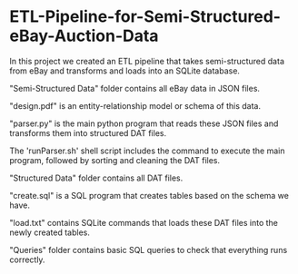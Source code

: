 # ETL-Pipeline-for-Semi-Structured-eBay-Auction-Data

In this project we created an ETL pipeline that takes semi-structured data from eBay and transforms and loads into an SQLite database. 

"Semi-Structured Data" folder contains all eBay data in JSON files.

"design.pdf" is an entity-relationship model or schema of this data.

"parser.py" is the main python program that reads these JSON files and transforms them into structured DAT files. 

The 'runParser.sh' shell script includes the command to execute the main program, followed by sorting and cleaning the DAT files.

"Structured Data" folder contains all DAT files.

"create.sql" is a SQL program that creates tables based on the schema we have.

"load.txt" contains SQLite commands that loads these DAT files into the newly created tables.

"Queries" folder contains basic SQL queries to check that everything runs correctly.


